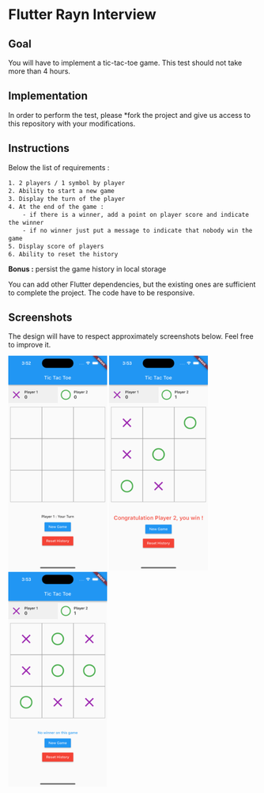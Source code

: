 # Flutter Rayn Interview

## Goal
You will have to implement a tic-tac-toe game.
This test should not take more than 4 hours.

## Implementation
In order to perform the test, please *fork the project and give us access to this repository with your modifications.

## Instructions
Below the list of requirements : 

    1. 2 players / 1 symbol by player
    2. Ability to start a new game
    3. Display the turn of the player
    4. At the end of the game :
        - if there is a winner, add a point on player score and indicate the winner
        - if no winner just put a message to indicate that nobody win the game
    5. Display score of players
    6. Ability to reset the history
    
**Bonus :** persist the game history in local storage

You can add other Flutter dependencies, but the existing ones are sufficient to complete the project.
The code have to be responsive.

## Screenshots

The design will have to respect approximately screenshots below. Feel free to improve it.

<img src="image-3.png" alt="drawing" width="200"/>
<img src="image-1.png" alt="drawing" width="200"/>
<img src="image.png" alt="drawing" width="200"/>


